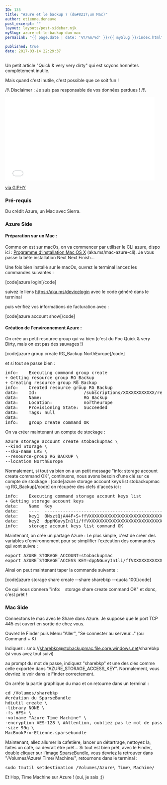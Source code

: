 ```yaml
---
ID: 135
title: "Azure et le backup ? (d&#8217;un Mac)"
author: etienne.deneuve
post_excerpt: ""
layout: layouts/post-sidebar.njk
mySlug: azure-et-le-backup-dun-mac
permalink: "{{ page.date | date: '%Y/%m/%d' }}/{{ mySlug }}/index.html"

published: true
date: 2017-03-14 22:29:37
---
```

Un petit article "Quick &amp; very very dirty" qui est soyons honnêtes complètement inutile.
<!-- excerpt -->
Mais quand c'est inutile, c'est possible que ce soit fun !

/!\ Disclaimer : Je suis pas responsable de vos données perdues ! /!\
<iframe class="giphy-embed" src="//giphy.com/embed/ULsH97rqqbf68?html5=true" width="480" height="269" frameborder="0" allowfullscreen="allowfullscreen"></iframe>

<a href="http://giphy.com/gifs/nuke-atomic-bomb-a-ULsH97rqqbf68">via GIPHY</a>
<h3>Pré-requis</h3>
Du crédit Azure, un Mac avec Sierra.
<!--more-->
<h3>Azure Side</h3>
<h4>Préparation sur un Mac :</h4>
Comme on est sur macOs, on va commencer par utiliser le CLI azure, dispo ici : <a href="http://aka.ms/mac-azure-cli">Programme d’installation Mac OS X</a> (aka.ms/mac-azure-cli). Je vous passe la bête installation Next Next Finish...

Une fois bien installé sur le macOs, ouvrez le terminal lancez les commandes suivantes :

[code]azure login[/code]

suivez le liens https://aka.ms/devicelogin avec le code généré dans le terminal

puis vérifiez vos informations de facturation avec :

[code]azure account show[/code]
<h4>Création de l'environnement Azure :</h4>
On crée un petit resource group qui va bien (c'est du Poc Quick &amp; very Dirty, mais on est pas des sauvages !)

[code]azure group create RG_Backup NorthEurope[/code]

et si tout se passe bien :
<pre>info:    Executing command group create
+ Getting resource group RG_Backup
+ Creating resource group RG_Backup
info:    Created resource group RG_Backup
data:    Id:                  /subscriptions/XXXXXXXXXXXX/resourceGroups/RG_Backup
data:    Name:                RG_Backup
data:    Location:            northeurope
data:    Provisioning State:  Succeeded
data:    Tags: null
data:
info:    group create command OK
</pre>
On va créer maintenant un compte de stockage :
<pre>azure storage account create stobackupmac \
--kind Storage \
--sku-name LRS \
--resource-group RG_BACKUP \
--location NorthEurope
</pre>
Normalement, si tout va bien on a un petit message "info: storage account create command OK", continuons, nous avons besoin d'une clé sur ce compte de stockage :
[code]azure storage account keys list stobackupmac -g RG_Backup[/code]
on récupère des clefs d'accès ici :
<pre>info:    Executing command storage account keys list
+ Getting storage account keys                                                 
data:    Name  Key                                                                                       Permissions
data:    ----  ----------------------------------------------------------------------------------------  -----------
data:    key1  ONsztQjA44F+S+ffVXXXXXXXXXXXXXXXXXXXXXXXXXXXXXXXXTNROw1yPOQdcHVynXOOt3g==  Full       
data:    key2  dppNGuvyIn1li/ffVXXXXXXXXXXXXXXXXXXXXXXXXXXXXXXXXTNROw1yPOQdcHVynXOOt3g==  Full       
info:    storage account keys list command OK
</pre>
Maintenant, on crée un partage Azure :
Le plus simple, c'est de créer des variables d'environnement pour se simplifier l'exécution des commandes qui vont suivre :
<pre>export AZURE_STORAGE_ACCOUNT=stobackupmac
export AZURE_STORAGE_ACCESS_KEY=dppNGuvyIn1li/ffVXXXXXXXXXXXXXXXXXXXXXXXXXXXXXXXXTNROw1yPOQdcHVynXOOt3g==</pre>
Ainsi on peut maintenant taper la commande suivante :

[code]azure storage share create --share sharebkp --quota 100[/code]

Ce qui nous donnera "info:    storage share create command OK" et donc, c'est prêt !
<h3>Mac Side</h3>
Connectons le mac avec le Share dans Azure. Je suppose que le port TCP 445 est ouvert en sortie de chez vous.

Ouvrez le Finder puis Menu "Aller", "Se connecter au serveur..." (ou Command + K)

Indiquez : smb://sharebkp@stobackupmac.file.core.windows.net/sharebkp (si vous avez tout suivi)

au prompt du mot de passe, indiquez "sharebkp" et une des clés comme celle exportée dans "AZURE_STORAGE_ACCESS_KEY". Normalement, vous devriez le voir dans le Finder correctement.

On arrête la partie graphique du mac et on retourne dans un terminal :
<pre>cd /Volumes/sharebkp
#création du SparseBundle
hdiutil create \
-library NONE \
-fs HFS+ \
-volname "Azure Time Machine" \
-encryption AES-128 \ #Attention, oubliez pas le mot de passe !
-size 99g \
MacBookPro-Etienne.sparsebundle
</pre>
Maintenant, allez allumer la cafetière, lancer un détartrage, nettoyez la, faites un café, ca devrait être prêt...
Si tout est bien prêt, avec le Finder, double cliquer sur l'image SparseBundle, vous devriez la retrouver dans "/Volumes/Azure\ Time\ Machine/", retournons dans le terminal :
<pre>sudo tmutil setdestination /Volumes/Azure\ Time\ Machine/
</pre>
Et Hop, Time Machine sur Azure !
(oui, je sais ;))